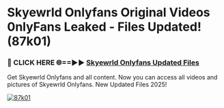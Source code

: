 # Skyewrld Onlyfans Original Videos 0nlyFans Leaked - Files Updated! (87k01)

<h3>🔴 CLICK HERE 🌐==►► <a href="https://tinyurl.com/ehrbuxhb" rel="nofollow">Skyewrld Onlyfans Updated Files</a></h3>

Get Skyewrld Onlyfans and all content. Now you can access all videos and pictures of Skyewrld Onlyfans. New Updated Files 2025!

[![87k01](https://i.imgur.com/lVYEuWS.gif)](https://tinyurl.com/ehrbuxhb)
